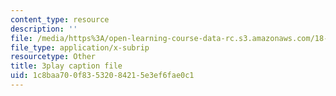 ```yaml
---
content_type: resource
description: ''
file: /media/https%3A/open-learning-course-data-rc.s3.amazonaws.com/18-06sc-linear-algebra-fall-2011/1c8baa700f83532084215e3ef6fae0c1_Ts3o2I8_Mxc.vtt
file_type: application/x-subrip
resourcetype: Other
title: 3play caption file
uid: 1c8baa70-0f83-5320-8421-5e3ef6fae0c1
---
```

